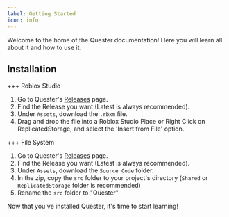 ```yaml
---
label: Getting Started
icon: info
---
```


Welcome to the home of the Quester documentation! Here you will learn all about it and how to use it.

## Installation
+++ Roblox Studio
1. Go to Quester's [Releases](https://github.com/DevBungfro/Quester/Releases) page.
2. Find the Release you want (Latest is always recommended).
3. Under `Assets`, download the `.rbxm` file.
4. Drag and drop the file into a Roblox Studio Place or Right Click on ReplicatedStorage, and select the 'Insert from File' option.

+++ File System
1. Go to Quester's [Releases](https://github.com/DevBungfro/Quester/Releases) page.
2. Find the Release you want (Latest is always recommended).
3. Under `Assets`, download the `Source Code` folder.
4. In the zip, copy the `src` folder to your project's directory (`Shared` or `ReplicatedStorage` folder is recommended)
5. Rename the `src` folder to "Quester"

Now that you've installed Quester, it's time to start learning!